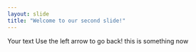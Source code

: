 ```yaml
---
layout: slide
title: "Welcome to our second slide!"
---
```

Your text
Use the left arrow to go back!
this is something now

